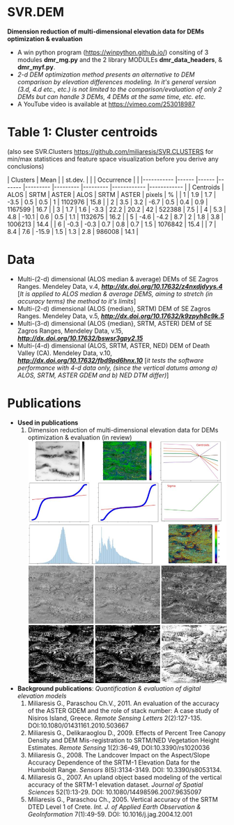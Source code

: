 # SVR.DEM
**Dimension reduction of multi-dimensional elevation data for DEMs optimization & evaluation**
* A win python program (https://winpython.github.io/) consiting of 3 modules **dmr_mg.py** and the 2 library MODULEs **dmr_data_headers**, & **dmr_myf.py**.
* _2-d DEM optimization method presents an alternative to DEM comparison by elevation differences modeling. In it's general version (3.d, 4.d etc., etc.) is not limited to the comparison/evaluation of only 2 DEMs but can handle 3 DEMs, 4 DEMs at the same time, etc. etc._
* A YouTube video is available at https://vimeo.com/253018987
# Table 1: Cluster centroids 
(also see SVR.Clusters https://github.com/miliaresis/SVR.CLUSTERS for min/max statistices and feature space visualization before you derive any conclusions)

| Clusters  	| Mean 	       	|       	| st.dev. 	|         	|         	| Occurrence 	|            	|
|-----------	|------	|------	|-------	|---------	|---------	|---------	|------------	|------------	|
| Centroids 	| ALOS 	| SRTM 	| ASTER 	| ALOS    	| SRTM    	| ASTER   	| pixels     	| %          	|
| 1         	| 1.9  	| 1.7  	| -3.5  	| 0.5     	| 0.5     	| 1       	| 1102976    	| 15.8       	|
| 2         	| 3.5  	| 3.2  	| -6.7  	| 0.5     	| 0.4     	| 0.9     	| 1167599    	| 16.7       	|
| 3         	| 1.7  	| 1.6  	| -3.3  	| 22.2    	| 20.2    	| 42      	| 522388     	| 7.5        	|
| 4         	| 5.3  	| 4.8  	| -10.1 	| 0.6     	| 0.5     	| 1.1     	| 1132675    	| 16.2       	|
| 5         	| -4.6 	| -4.2 	| 8.7   	| 2       	| 1.8     	| 3.8     	| 1006213    	| 14.4       	|
| 6         	| -0.3 	| -0.3 	| 0.7   	| 0.8     	| 0.7     	| 1.5     	| 1076842    	| 15.4       	|
| 7         	| 8.4  	| 7.6  	| -15.9 	| 1.5     	| 1.3     	| 2.8     	| 986008     	| 14.1       	|

# Data
  * Multi-(2-d) dimensional (ALOS median & average) DEMs of SE Zagros Ranges. Mendeley Data,  v.4, _**http://dx.doi.org/10.17632/z4nxdjdyys.4**_ [_It is applied to ALOS median & average DEMS, aiming to stretch (in accuracy terms) the method to it's limits_] 
 * Multi-(2-d) dimensional (ALOS {median}, SRTM) DEM of SE Zagros Ranges. Mendeley Data, v.5, _**http://dx.doi.org/10.17632/k9zpyh8c9k.5**_
  * Multi-(3-d) dimensional (ALOS {median}, SRTM, ASTER) DEM of SE Zagros Ranges, Mendeley Data,  v.15, _**http://dx.doi.org/10.17632/bswsr3gpy2.15**_
  * Multi-(4-d) dimensional (ALOS, SRTM, ASTER, NED)  DEM of Death Valley (CA). Mendeley Data, v.10, _**http://dx.doi.org/10.17632/fbd9pd6hnx.10**_ [_it tests the software performance with 4-d data only, (since the vertical datums among  a) ALOS, SRTM, ASTER GDEM and b) NED DTM differ)_]
# Publications
* **Used in publications**
  1. Dimension reduction of multi-dimensional elevation data for DEMs optimization & evaluation (in review)
![Example of output images](https://github.com/miliaresis/SVR.DEM/blob/master/mapping.jpg)
* **Background publications**: *Quantification & evaluation of digital elevation models*
  1. Miliaresis G., Paraschou Ch.V., 2011. An evaluation of the accuracy of the ASTER GDEM and the role of stack number: A case study of   Nisiros Island, Greece. *Remote Sensing Letters*  2(2):127-135. DOI:10.1080/01431161.2010.503667 
  1. Miliaresis G., Delikaraoglou D., 2009. Effects of Percent Tree Canopy Density and DEM Mis-registration to SRTM/NED Vegetation Height Estimates. *Remote Sensing* 1(2):36-49, DOI:10.3390/rs1020036 
  1. Miliaresis G., 2008. The Landcover Impact on the Aspect/Slope Accuracy Dependence of the SRTM-1 Elevation Data for the Humboldt Range. *Sensors* 8(5):3134-3149. DOI: 10.3390/s8053134. 
  1. Miliaresis G., 2007. An upland object based modeling of the vertical accuracy of the SRTM-1 elevation dataset. *Journal of Spatial Sciences* 52(1):13-29. DOI: 10.1080/14498596.2007.9635097 
  1. Miliaresis G., Paraschou Ch., 2005. Vertical accuracy of the SRTM DTED Level 1 of Crete. *Int. J. of Applied Earth Observation & GeoInformation* 7(1):49-59. DOI: 10.1016/j.jag.2004.12.001 
